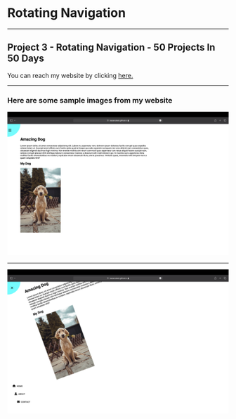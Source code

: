 # Rotating Navigation

---

## Project 3 - Rotating Navigation - 50 Projects In 50 Days

You can reach my website by clicking [here.](https://isacancabuk.github.io/rotating-navigation/)

---

### Here are some sample images from my website

![](https://raw.githubusercontent.com/isacancabuk/rotating-navigation/main/images/sample1.png)

---

![](https://raw.githubusercontent.com/isacancabuk/rotating-navigation/main/images/sample2.png)